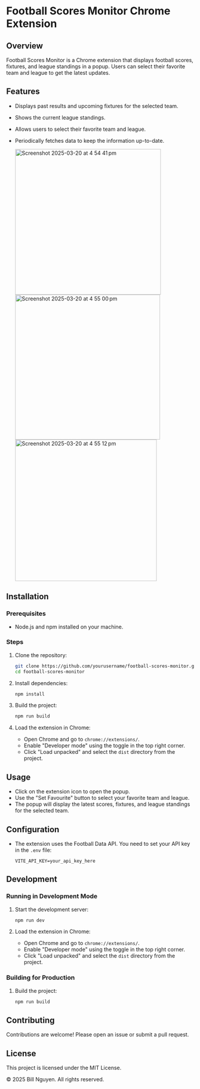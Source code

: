 # Football Scores Monitor Chrome Extension

## Overview

Football Scores Monitor is a Chrome extension that displays football scores, fixtures, and league standings in a popup. Users can select their favorite team and league to get the latest updates.

## Features

- Displays past results and upcoming fixtures for the selected team.
- Shows the current league standings.
- Allows users to select their favorite team and league.
- Periodically fetches data to keep the information up-to-date.

  <img width="390" alt="Screenshot 2025-03-20 at 4 54 41 pm" src="https://github.com/user-attachments/assets/99328d7b-ab80-44e7-bc70-8a216e463282" />
   <img width="388" alt="Screenshot 2025-03-20 at 4 55 00 pm" src="https://github.com/user-attachments/assets/85b1e3e3-c6e4-4050-af4e-78c26eb16187" />
   <img width="379" alt="Screenshot 2025-03-20 at 4 55 12 pm" src="https://github.com/user-attachments/assets/b8b9b046-7db3-4777-aeaa-b778a14932e3" />



## Installation

### Prerequisites

- Node.js and npm installed on your machine.

### Steps

1. Clone the repository:

   ```sh
   git clone https://github.com/yourusername/football-scores-monitor.git
   cd football-scores-monitor
   ```

2. Install dependencies:

   ```sh
   npm install
   ```

3. Build the project:

   ```sh
   npm run build
   ```

4. Load the extension in Chrome:
   - Open Chrome and go to `chrome://extensions/`.
   - Enable "Developer mode" using the toggle in the top right corner.
   - Click "Load unpacked" and select the `dist` directory from the project.

## Usage

- Click on the extension icon to open the popup.
- Use the "Set Favourite" button to select your favorite team and league.
- The popup will display the latest scores, fixtures, and league standings for the selected team.

## Configuration

- The extension uses the Football Data API. You need to set your API key in the `.env` file:
  ```properties
  VITE_API_KEY=your_api_key_here
  ```

## Development

### Running in Development Mode

1. Start the development server:

   ```sh
   npm run dev
   ```

2. Load the extension in Chrome:
   - Open Chrome and go to `chrome://extensions/`.
   - Enable "Developer mode" using the toggle in the top right corner.
   - Click "Load unpacked" and select the `dist` directory from the project.

### Building for Production

1. Build the project:
   ```sh
   npm run build
   ```

## Contributing

Contributions are welcome! Please open an issue or submit a pull request.

## License

This project is licensed under the MIT License.


© 2025 Bill Nguyen. All rights reserved.
